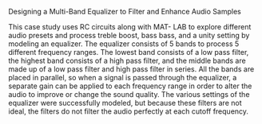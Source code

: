 Designing a Multi-Band Equalizer to Filter and Enhance Audio Samples

This case study uses RC circuits along with MAT- LAB to explore different audio presets and process treble boost, bass bass, and a unity setting by modeling an equalizer. The equalizer consists of 5 bands to process 5 different frequency ranges. The lowest band consists of a low pass filter, the highest band consists of a high pass filter, and the middle bands are made up of a low pass filter and high pass filter in series. All the bands are placed in parallel, so when a signal is passed through the equalizer, a separate gain can be applied to each frequency range in order to alter the audio to improve or change the sound quality. The various settings of the equalizer were successfully modeled, but because these filters are not ideal, the filters do not filter the audio perfectly at each cutoff frequency.
